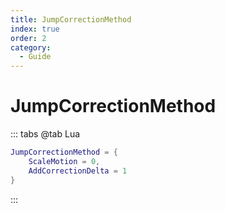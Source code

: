 ```yaml
---
title: JumpCorrectionMethod
index: true
order: 2
category:
  - Guide
---
```


# JumpCorrectionMethod
::: tabs
@tab Lua
```lua
JumpCorrectionMethod = {
    ScaleMotion = 0,
    AddCorrectionDelta = 1
}
```
:::